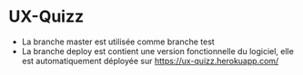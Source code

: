 # UX-Quizz

- La branche master est utilisée comme branche test
- La branche deploy est contient une version fonctionnelle du logiciel, elle est automatiquement déployée sur https://ux-quizz.herokuapp.com/